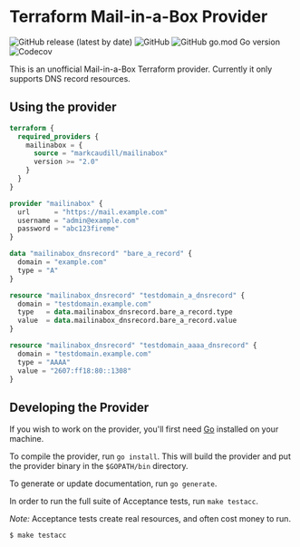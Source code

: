 # Terraform Mail-in-a-Box Provider

![GitHub release (latest by date)](https://img.shields.io/github/v/release/markcaudill/terraform-provider-mailinabox)
![GitHub](https://img.shields.io/github/license/markcaudill/terraform-provider-mailinabox)
![GitHub go.mod Go version](https://img.shields.io/github/go-mod/go-version/markcaudill/terraform-provider-mailinabox)
![Codecov](https://img.shields.io/codecov/c/github/markcaudill/terraform-provider-mailinabox?token=6QH1TVF9Z9)

This is an unofficial Mail-in-a-Box Terraform provider. Currently it only
supports DNS record resources.

## Using the provider

```terraform
terraform {
  required_providers {
    mailinabox = {
      source = "markcaudill/mailinabox"
      version >= "2.0"
    }
  }
}

provider "mailinabox" {
  url      = "https://mail.example.com"
  username = "admin@example.com"
  password = "abc123fireme"
}

data "mailinabox_dnsrecord" "bare_a_record" {
  domain = "example.com"
  type = "A"
}

resource "mailinabox_dnsrecord" "testdomain_a_dnsrecord" {
  domain = "testdomain.example.com"
  type   = data.mailinabox_dnsrecord.bare_a_record.type
  value  = data.mailinabox_dnsrecord.bare_a_record.value
}

resource "mailinabox_dnsrecord" "testdomain_aaaa_dnsrecord" {
  domain = "testdomain.example.com"
  type = "AAAA"
  value = "2607:ff18:80::1308"
}
```

## Developing the Provider

If you wish to work on the provider, you'll first need [Go](http://www.golang.org) installed on your machine.

To compile the provider, run `go install`. This will build the provider and put the provider binary in the `$GOPATH/bin` directory.

To generate or update documentation, run `go generate`.

In order to run the full suite of Acceptance tests, run `make testacc`.

*Note:* Acceptance tests create real resources, and often cost money to run.

```sh
$ make testacc
```

